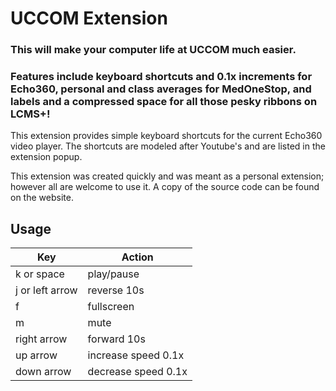 # UCCOM Extension

### This will make your computer life at UCCOM much easier. 

### Features include keyboard shortcuts and 0.1x increments for Echo360, personal and class averages for MedOneStop, and labels and a compressed space for all those pesky ribbons on LCMS+!

This extension provides simple keyboard shortcuts for the current Echo360 video player. The shortcuts are modeled after Youtube's and are listed in the extension popup.

This extension was created quickly and was meant as a personal extension; however all are welcome to use it. A copy of the source code can be found on the website.

## Usage

| Key  | Action |
| ------------- | ------------- |
| k or space  | play/pause  |
| j or left arrow  | reverse 10s  |
| f | fullscreen |
| m | mute|
| right arrow  | forward 10s  |
| up arrow  | increase speed 0.1x  |
| down arrow  | decrease speed 0.1x  |
